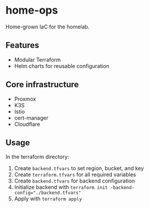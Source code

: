# home-ops

Home-grown IaC for the homelab.

## Features

- Modular Terraform
- Helm charts for reusable configuration

## Core infrastructure

- Proxmox
- K3S
- Istio
- cert-manager
- Cloudflare

## Usage

In the terraform directory:

1. Create `backend.tfvars` to set region, bucket, and key
2. Create `terraform.tfvars` for all required variables
2. Create `backend.tfvars` for backend configuration
3. Initialize backend with `terraform init -backend-config="./backend.tfvars"`
4. Apply with `terraform apply`
